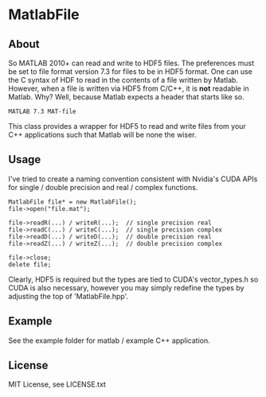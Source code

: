 MatlabFile
==========

About
-----

So MATLAB 2010+ can read and write to HDF5 files.  The preferences must be set to file format version 7.3 for files
to be in HDF5 format.  One can use the C syntax of HDF to read in the contents of a file written by Matlab.  However,
when a file is written via HDF5 from C/C++, it is __not__ readable in Matlab.  Why?  Well, because Matlab expects a
header that starts like so.

    MATLAB 7.3 MAT-file

This class provides a wrapper for HDF5 to read and write files from your C++ applications such that Matlab will be
none the wiser.

Usage
-----

I've tried to create a naming convention consistent with Nvidia's CUDA APIs for single / double precision and
real / complex functions.

	MatlabFile file* = new MatlabFile();
	file->open("file.mat");

    file->readR(...) / writeR(...);  // single precision real
    file->readC(...) / writeC(...);  // single precision complex
    file->readD(...) / writeD(...);  // double precision real
    file->readZ(...) / writeZ(...);  // double precision complex

    file->close;
    delete file;

Clearly, HDF5 is required but the types are tied to CUDA's vector_types.h so CUDA is also necessary, however
you may simply redefine the types by adjusting the top of 'MatlabFile.hpp'.

Example
-------

See the example folder for matlab / example C++ application.

License
-------

MIT License, see LICENSE.txt

